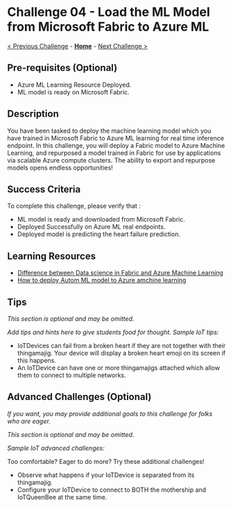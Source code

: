# Challenge 04 - Load the ML Model from Microsoft Fabric to Azure ML

[< Previous Challenge](./Challenge-03.md) - **[Home](../README.md)** - [Next Challenge >](./Challenge-05.md)

## Pre-requisites (Optional)
- Azure ML Learning Resource Deployed.
- ML model is ready on Microsoft Fabric.

## Description

You have been tasked to deploy the machine learning model which you have trained in Microsoft Fabric to Azure ML learning for real time inference endpoint.  In this challenge, you will deploy a Fabric model to Azure Machine Learning, and repurposed a model trained in Fabric for use by applications via scalable Azure compute clusters.  The ability to export and repurpose models opens endless opportunities!

## Success Criteria

To complete this challenge, please verify that :
  - ML model is ready and downloaded from Microsoft Fabric.
  - Deployed Successfully on Azure ML real endpoints.
  - Deployed model is predicting the heart failure prediction. 


## Learning Resources
  - [Difference between Data science in Fabric and Azure Machine Learning](https://www.linkedin.com/pulse/comparing-microsoft-fabric-azure-machine-learning-which-kim-berg)
  - [How to deploy Autom ML model to Azure amchine learning](https://learn.microsoft.com/en-us/azure/machine-learning/how-to-deploy-automl-endpoint?view=azureml-api-2&tabs=Studio)
    

## Tips

*This section is optional and may be omitted.*

*Add tips and hints here to give students food for thought. Sample IoT tips:*

- IoTDevices can fail from a broken heart if they are not together with their thingamajig. Your device will display a broken heart emoji on its screen if this happens.
- An IoTDevice can have one or more thingamajigs attached which allow them to connect to multiple networks.

## Advanced Challenges (Optional)

*If you want, you may provide additional goals to this challenge for folks who are eager.*

*This section is optional and may be omitted.*

*Sample IoT advanced challenges:*

Too comfortable?  Eager to do more?  Try these additional challenges!

- Observe what happens if your IoTDevice is separated from its thingamajig.
- Configure your IoTDevice to connect to BOTH the mothership and IoTQueenBee at the same time.
